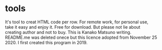 # tools
It's tool to creat HTML code per row.
For remote work, for personal use, take it easy and enjoy it.
Free for download. But please not lie about creating author and not to buy.
This is Kanako Matsuno writing.
README.me was deleted onece but this licence adopted from November 25 2020.
I first created this program in 2019.
